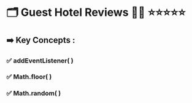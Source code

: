 # 🗂️ Guest Hotel Reviews ✍🏻 ⭐️⭐️⭐️⭐️⭐️ 
##  ➡️ Key Concepts :
### ✅  addEventListener( )
### ✅ Math.floor( )  
### ✅ Math.random( )
